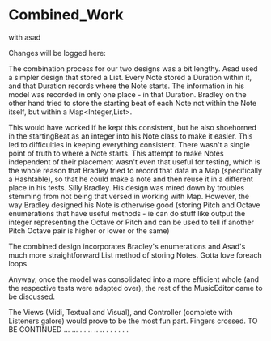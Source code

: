 # Combined_Work
with asad



Changes will be logged here:


The combination process for our two designs was a bit lengthy. Asad used a simpler design that stored a List<Note>. Every Note stored a Duration within it, and that Duration records where the Note starts. The information in his model was recorded in only one place - in that Duration. Bradley on the other hand tried to store the starting beat of each Note not within the Note itself, but within a  Map<Integer,List<Note>>.

This would have worked if he kept this consistent, but he also shoehorned in the startingBeat as an integer into his Note class to make it easier. This led to difficulties in keeping everything consistent. There wasn't a single point of truth to where a Note starts. This attempt to make Notes independent of their placement wasn't even that useful for testing, which is the whole reason that Bradley tried to record that data in a Map (specifically a Hashtable), so that he could make a note and then reuse it in a different place in his tests. Silly Bradley. His design was mired down by troubles stemming from not being that versed in working with Map. However, the way Bradley designed his Note is otherwise good (storing Pitch and Octave enumerations that have useful methods - ie can do stuff like output the integer representing the Octave or Pitch and can be used to tell if another Pitch Octave pair is higher or lower or the same)

The combined design incorporates Bradley's enumerations and Asad's much more straightforward List<Note> method of storing Notes. Gotta love foreach loops.

Anyway, once the model was consolidated into a more efficient whole (and the respective tests were adapted over), the rest of the MusicEditor came to be discussed.

The Views (Midi, Textual and Visual), and Controller (complete with Listeners galore) would prove to be the most fun part. Fingers crossed. TO BE CONTINUED ... ... ... .. .. .. . . .  .  .  .
